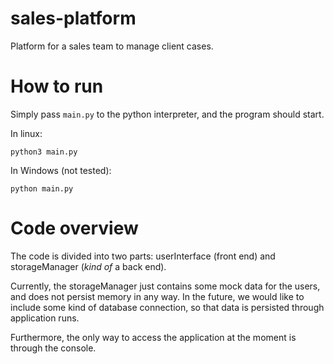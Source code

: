# sales-platform

Platform for a sales team to manage client cases.


# How to run

Simply pass `main.py` to the python interpreter, and the program should start.

In linux:

```shell
python3 main.py
```

In Windows (not tested):

```shell
python main.py
```

# Code overview

The code is divided into two parts: userInterface (front end) and storageManager (_kind of_ a back end).

Currently, the storageManager just contains some mock data for the users, and does not persist memory in any way. In the future, we would like to include some kind of database connection, so that data is persisted through application runs.

Furthermore, the only way to access the application at the moment is through the console.
